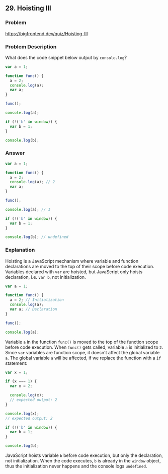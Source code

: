 ## 29. Hoisting III

### Problem

https://bigfrontend.dev/quiz/Hoisting-III

### Problem Description

What does the code snippet below output by `console.log`?

```js
var a = 1;

function func() {
  a = 2;
  console.log(a);
  var a;
}

func();

console.log(a);

if (!('b' in window)) {
  var b = 1;
}

console.log(b);
```

### Answer

```js
var a = 1;

function func() {
  a = 2;
  console.log(a); // 2
  var a;
}

func();

console.log(a); // 1

if (!('b' in window)) {
  var b = 1;
}

console.log(b); // undefined
```

### Explanation

Hoisting is a JavaScript mechanism where variable and function declarations are moved to the top of their scope before code execution. Variables declared with `var` are hoisted, but JavaScript only hoists declaration, i.e. `var b`, not initialization.

```js
var a = 1;

function func() {
  a = 2; // Initialization
  console.log(a);
  var a; // Declaration
}

func();

console.log(a);
```

Variable `a` in the function `func()` is moved to the top of the function scope before code execution. When `func()` gets called, variable `a` is initialized to `2`. Since `var` variables are function scope, it doesn't affect the global variable `a`. The global variable `a` will be affected, if we replace the function with a `if` statement:

```js
var x = 1;

if (x === 1) {
  var x = 2;

  console.log(x);
  // expected output: 2
}

console.log(x);
// expected output: 2
```

```js
if (!('b' in window)) {
  var b = 1;
}

console.log(b);
```

JavaScript hoists variable `b` before code execution, but only the declaration, not initialization. When the code executes, `b` is already in the `window` object, thus the initialization never happens and the console logs `undefined`.
